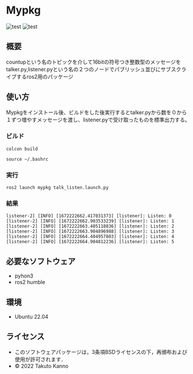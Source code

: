 # Mypkg
![test](https://github.com/Takuto2345/Mypkg/actions/workflows/test.yml/badge.svg)
![test](https://img.shields.io/ros/v/humble/vision_msgs)
## 概要
countupという名のトピックを介して16bitの符号つき整数型のメッセージをtalker.py,listener.pyという名の２つのノードでパブリッシュ並びにサブスクライブするros2用のパッケージ



## 使い方
Mypkgをインストール後、ビルドをした後実行するとtalker.pyから数を０から１ずつ増やすメッセージを渡し、listener.pyで受け取ったものを標準出力する。
### ビルド
````
colcon build
````
```
source ~/.bashrc
```
### 実行
```
ros2 launch mypkg talk_listen.launch.py
```
### 結果
```
listener-2] [INFO] [1672222662.417031373] [listener]: Listen: 0
[listener-2] [INFO] [1672222662.903533239] [listener]: Listen: 1
[listener-2] [INFO] [1672222663.405118836] [listener]: Listen: 2
[listener-2] [INFO] [1672222663.904896988] [listener]: Listen: 3
[listener-2] [INFO] [1672222664.404957803] [listener]: Listen: 4
[listener-2] [INFO] [1672222664.904812236] [listener]: Listen: 5
```


## 必要なソフトウェア
* pyhon3
* ros2 humble

## 環境
* Ubuntu 22.04

## ライセンス

  * このソフトウェアパッケージは，3条項BSDライセンスの下，再頒布および使用が許可されます．
  * © 2022 Takuto Kanno
